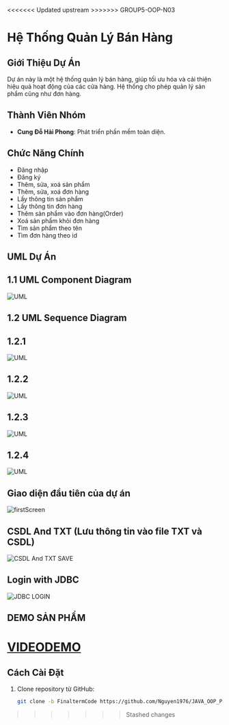 <<<<<<< Updated upstream >>>>>>>
GROUP5-OOP-N03 
# Hệ Thống Quản Lý Bán Hàng

## Giới Thiệu Dự Án
Dự án này là một hệ thống quản lý bán hàng, giúp tối ưu hóa và cải thiện hiệu quả hoạt động của các cửa hàng. Hệ thống cho phép quản lý sản phẩm cũng như đơn hàng.
## Thành Viên Nhóm

- **Cung Đỗ Hải Phong**: Phát triển phần mềm toàn diện.


## Chức Năng Chính
- Đăng nhập
- Đăng ký
- Thêm, sửa, xoá sản phẩm
- Thêm, sửa, xoá đơn hàng
- Lấy thông tin sản phẩm
- Lấy thông tin đơn hàng
- Thêm sản phẩm vào đơn hàng(Order)
- Xoá sản phẩm khỏi đơn hàng
- Tìm sản phẩm theo tên
- Tìm đơn hàng theo id

## UML Dự Án

## 1.1 UML Component Diagram

![UML](https://github.com/user-attachments/assets/88891abd-e786-480c-bfe4-42454275eab4)




## 1.2 UML Sequence Diagram

## 1.2.1 

![UML](https://github.com/user-attachments/assets/b05cdac7-2579-41d3-bb83-ba3e8bc8c5a6)


## 1.2.2

![UML](https://github.com/user-attachments/assets/5b2d0b21-7023-4088-957f-94799531fa96)



## 1.2.3

![UML](https://github.com/user-attachments/assets/c6fd587b-fd04-46bc-a4fc-96c4c4ab31b0)




## 1.2.4

![UML]()


## Giao diện đầu tiên của dự án
![firstScreen](https://github.com/user-attachments/assets/2e9b144b-e0a2-4f74-b13e-455611c49aa5)



## CSDL And TXT (Lưu thông tin vào file TXT và CSDL)
![CSDL And TXT SAVE](https://github.com/user-attachments/assets/ee439e9f-e311-4773-8405-8edcb6ce97c3)


## Login with JDBC
![JDBC LOGIN](https://github.com/user-attachments/assets/8f33856d-bdde-4c6f-8668-17c3450e08ff)


## DEMO SẢN PHẨM
[VIDEODEMO](https://www.youtube.com/watch?v=PUpN5PhIqT8)
=======


## Cách Cài Đặt
1. Clone repository từ GitHub:
   ```bash
   git clone -b FinaltermCode https://github.com/Nguyen1976/JAVA_OOP_PKA_Nhom_10.git
>>>>>>> Stashed changes

